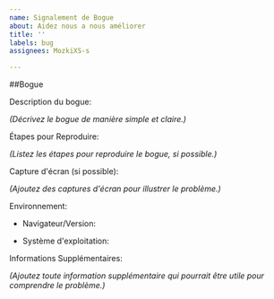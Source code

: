 ```yaml
---
name: Signalement de Bogue
about: Aidez nous a nous améliorer
title: ''
labels: bug
assignees: MozkiXS-s

---
```


##Bogue

Description du bogue:

*(Décrivez le bogue de manière simple et claire.)*

Étapes pour Reproduire:

*(Listez les étapes pour reproduire le bogue, si possible.)*

Capture d'écran (si possible):

*(Ajoutez des captures d'écran pour illustrer le problème.)*

Environnement:
- Navigateur/Version:

- Système d'exploitation:


Informations Supplémentaires:

*(Ajoutez toute information supplémentaire qui pourrait être utile pour comprendre le problème.)*

